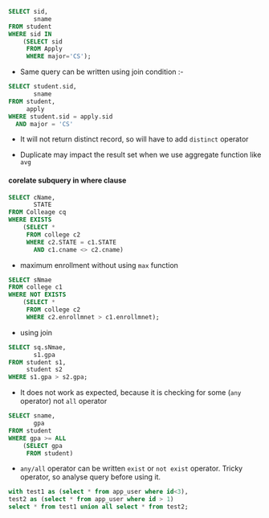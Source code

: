 ```sql
SELECT sid,
       sname
FROM student
WHERE sid IN
    (SELECT sid
     FROM Apply
     WHERE major='CS');
```
+ Same query can be written using join condition :-

```sql
SELECT student.sid,
       sname
FROM student,
     apply
WHERE student.sid = apply.sid
  AND major = 'CS'
```
+ It will not return distinct record, so will have to add `distinct` operator

+ Duplicate may impact the result set when we use aggregate function like `avg`

#### corelate subquery in where clause

```sql
SELECT cName,
       STATE
FROM Colleage cq
WHERE EXISTS
    (SELECT *
     FROM college c2
     WHERE c2.STATE = c1.STATE
       AND c1.cname <> c2.cname)
```
+ maximum enrollment without using `max` function

```sql
SELECT sNmae
FROM college c1
WHERE NOT EXISTS
    (SELECT *
     FROM college c2
     WHERE c2.enrollmnet > c1.enrollmnet);
```
+ using join

```sql
SELECT sq.sNmae,
       s1.gpa
FROM student s1,
     student s2
WHERE s1.gpa > s2.gpa;
```
+ It does not work as expected, because it is checking for some (`any` operator) not `all` operator

```sql
SELECT sname,
       gpa
FROM student
WHERE gpa >= ALL
    (SELECT gpa
     FROM student)
```
+ `any/all` operator can be written `exist` or `not exist` operator. Tricky operator, so analyse query before using it.


```sql
with test1 as (select * from app_user where id<3),
test2 as (select * from app_user where id > 1)
select * from test1 union all select * from test2;
```
